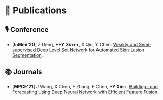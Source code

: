 # 📝 Publications 
## 🎙 Conference
- [**InMed'20**] Z Deng, **++Y Xin++**, X Qiu, Y Chen. [Weakly and Semi-supervised Deep Level Set Network for Automated Skin Lesion Segmentation](https://link.springer.com/chapter/10.1007/978-981-15-5852-8_14). 

## 📚 Journals
- [**MPCE'21**] J Wang, X Chen, F Zhang, F Chen, **+Y Xin+**. [Building Load Forecasting Using Deep Neural Network with Efficient Feature Fusion](https://ieeexplore.ieee.org/abstract/document/9319813).
